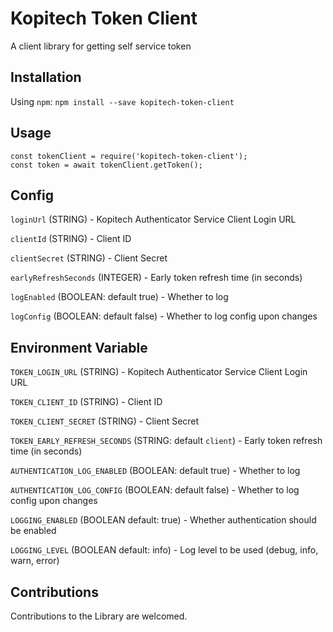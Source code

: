 # Kopitech Token Client
A client library for getting self service token

## Installation
Using `npm`:
```npm install --save kopitech-token-client```

## Usage
```
const tokenClient = require('kopitech-token-client');
const token = await tokenClient.getToken();
```

## Config
`loginUrl` (STRING) - Kopitech Authenticator Service Client Login URL

`clientId` (STRING) - Client ID

`clientSecret` (STRING) - Client Secret

`earlyRefreshSeconds` (INTEGER) - Early token refresh time (in seconds)

`logEnabled` (BOOLEAN: default true) - Whether to log

`logConfig` (BOOLEAN: default false) - Whether to log config upon changes


## Environment Variable
`TOKEN_LOGIN_URL` (STRING) - Kopitech Authenticator Service Client Login URL

`TOKEN_CLIENT_ID` (STRING) - Client ID

`TOKEN_CLIENT_SECRET` (STRING) - Client Secret

`TOKEN_EARLY_REFRESH_SECONDS` (STRING: default `client`) - Early token refresh time (in seconds)

`AUTHENTICATION_LOG_ENABLED` (BOOLEAN: default true) - Whether to log

`AUTHENTICATION_LOG_CONFIG` (BOOLEAN: default false) - Whether to log config upon changes

`LOGGING_ENABLED` (BOOLEAN default: true) - Whether authentication should be enabled

`LOGGING_LEVEL` (BOOLEAN default: info) - Log level to be used (debug, info, warn, error)


## Contributions
Contributions to the Library are welcomed.
